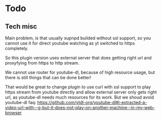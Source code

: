 
# Todo

## Tech misc

  Main problem, is that usually xupnpd builded without ssl support, so you cannot use it for direct youtube watching as yt switched to https completely.
  
  So this plugin version uses external server that does getting right url and proxyfying from https to http stream.
  
  We cannot use router for youtube-dl, because of high resource usage, but there is still things that can be done better!
  
  That would be great to change plugin to use curl with ssl support to play https stream from youtube directly and allow external server only gets right url, as youtube-dl needs much resources for its work.
  But we shoud avoid youtube-dl faq: https://github.com/ytdl-org/youtube-dl#i-extracted-a-video-url-with--g-but-it-does-not-play-on-another-machine--in-my-web-browser
  
  
